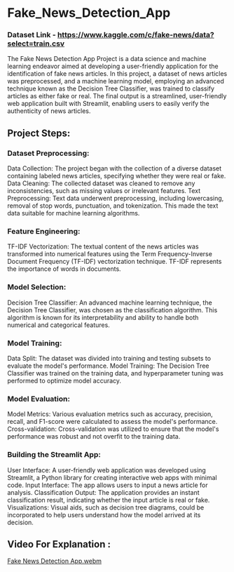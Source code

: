 # Fake_News_Detection_App
### Dataset Link - https://www.kaggle.com/c/fake-news/data?select=train.csv
The Fake News Detection App Project is a data science and machine learning endeavor aimed at developing a user-friendly application for the identification of fake news articles. In this project, a dataset of news articles was preprocessed, and a machine learning model, employing an advanced technique known as the Decision Tree Classifier, was trained to classify articles as either fake or real. The final output is a streamlined, user-friendly web application built with Streamlit, enabling users to easily verify the authenticity of news articles.
## Project Steps:
### Dataset Preprocessing:
Data Collection: The project began with the collection of a diverse dataset containing labeled news articles, specifying whether they were real or fake.
Data Cleaning: The collected dataset was cleaned to remove any inconsistencies, such as missing values or irrelevant features.
Text Preprocessing: Text data underwent preprocessing, including lowercasing, removal of stop words, punctuation, and tokenization. This made the text data suitable for machine learning algorithms.
### Feature Engineering:
TF-IDF Vectorization: The textual content of the news articles was transformed into numerical features using the Term Frequency-Inverse Document Frequency (TF-IDF) vectorization technique. TF-IDF represents the importance of words in documents.
### Model Selection:
Decision Tree Classifier: An advanced machine learning technique, the Decision Tree Classifier, was chosen as the classification algorithm. This algorithm is known for its interpretability and ability to handle both numerical and categorical features.
### Model Training:
Data Split: The dataset was divided into training and testing subsets to evaluate the model's performance.
Model Training: The Decision Tree Classifier was trained on the training data, and hyperparameter tuning was performed to optimize model accuracy.
### Model Evaluation:
Model Metrics: Various evaluation metrics such as accuracy, precision, recall, and F1-score were calculated to assess the model's performance.
Cross-validation: Cross-validation was utilized to ensure that the model's performance was robust and not overfit to the training data.
### Building the Streamlit App:
User Interface: A user-friendly web application was developed using Streamlit, a Python library for creating interactive web apps with minimal code.
Input Interface: The app allows users to input a news article for analysis.
Classification Output: The application provides an instant classification result, indicating whether the input article is real or fake.
Visualizations: Visual aids, such as decision tree diagrams, could be incorporated to help users understand how the model arrived at its decision.
## Video For Explanation :
[Fake News Detection App.webm](https://github.com/ParvSoni/Fake_News_Detection_App/assets/123165567/6b1f4b7c-0b53-4ae9-817e-533af673b1af)
